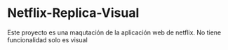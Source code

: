 # Netflix-Replica-Visual
Este proyecto es una maqutación de la aplicación web de netflix. No tiene funcionalidad solo es visual
